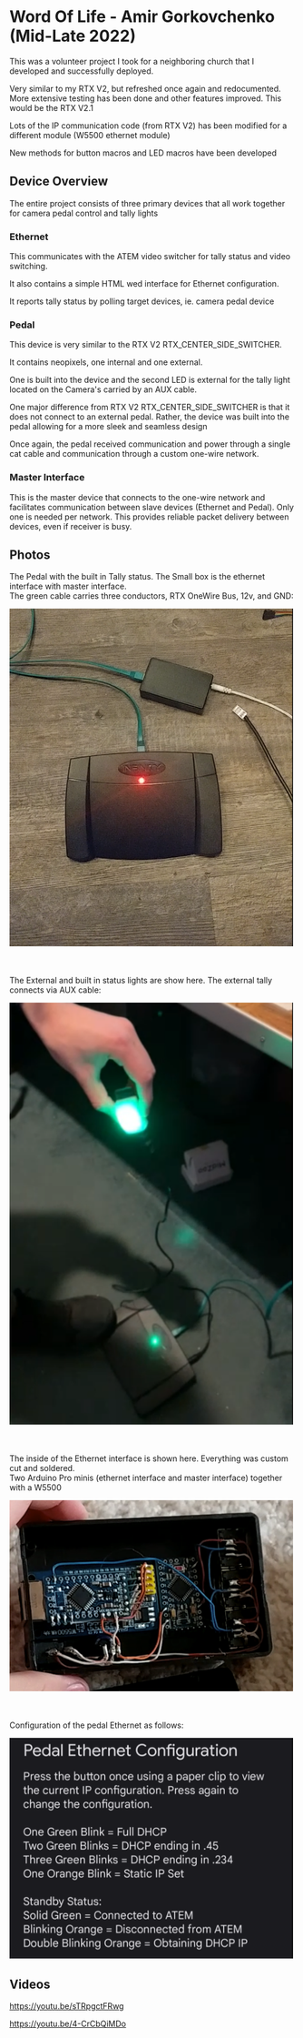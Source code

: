 # Word Of Life - Amir Gorkovchenko (Mid-Late 2022)

This was a volunteer project I took for a neighboring church that I developed and successfully deployed.

Very similar to my RTX V2, but refreshed once again and redocumented. More extensive testing has been done and other features improved. This would be the RTX V2.1

Lots of the IP communication code (from RTX V2) has been modified for a different module (W5500 ethernet module)

New methods for button macros and LED macros have been developed

## Device Overview

The entire project consists of three primary devices that all work together for camera pedal control and tally lights

### Ethernet
This communicates with the ATEM video switcher for tally status and video switching.

It also contains a simple HTML wed interface for Ethernet configuration.

It reports tally status by polling target devices, ie. camera pedal device

### Pedal
This device is very similar to the RTX V2 RTX_CENTER_SIDE_SWITCHER.

It contains neopixels, one internal and one external.

One is built into the device and the second LED is external for the tally light located on the Camera's carried by an AUX cable.

One major difference from RTX V2 RTX_CENTER_SIDE_SWITCHER is that it does not connect to an external pedal.
Rather, the device was built into the pedal allowing for a more sleek and seamless design

Once again, the pedal received communication and power through a single cat cable and communication through a custom one-wire network.

### Master Interface
This is the master device that connects to the one-wire network and facilitates communication between slave devices (Ethernet and Pedal).
Only one is needed per network.
This provides reliable packet delivery between devices, even if receiver is busy.

## Photos
The Pedal with the built in Tally status. The Small box is the ethernet interface with master interface.\
The green cable carries three conductors, RTX OneWire Bus, 12v, and GND:

<img src="image.png" alt="alt text" width="500" />

\
\
The External and built in status lights are show here. The external tally connects via AUX cable:

<img src="image-1.png" alt="alt text" width="500" />

\
\
The inside of the Ethernet interface is shown here. Everything was custom cut and soldered.\
Two Arduino Pro minis (ethernet interface and master interface) together with a W5500

<img src="image-2.png" alt="alt text" width="500" />

\
\
Configuration of the pedal Ethernet as follows:

<img src="image-3.png" alt="alt text" width="500" />

## Videos
https://youtu.be/sTRpgctFRwg

https://youtu.be/4-CrCbQiMDo
